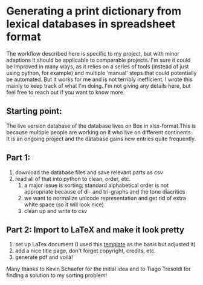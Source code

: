 # Generating a print dictionary from lexical databases in spreadsheet format

The workflow described here is specific to my project, but with minor adaptions it should be applicable to comparable projects. I'm sure it could be improved in many ways, as it relies on a series of tools (instead of just using python, for example) and multiple 'manual' steps that could potentially be automated. But it works for me and is not terribly inefficient. 
I wrote this mainly to keep track of what I'm doing. I'm not giving any details here, but feel free to reach out if you want to know more. 

## Starting point:
The live version database of the database lives on Box in xlsx-format.This is because multiple people are working on it who live on different continents. It is an ongoing project and the database gains new entries quite frequently. 

## Part 1: 

1. download the database files and save relevant parts as csv 
1. read all of that into python to clean, order, etc. 
    1. a major issue is sorting; standard alphabetical order is not appropriate because of di- and tri-graphs and the tone diacritics
    1. we want to normalize unicode representation and get rid of extra white space (so it will look nice)
    1. clean up and write to csv


## Part 2: Import to LaTeX and make it look pretty

1. set up LaTex document (I used this [template](https://www.overleaf.com/latex/examples/dictionary-template/pdztbwjxrpmz) as the basis but adjusted it)
1. add a nice title page, don't forget copyright, credits, etc.
1. generate pdf and voilà!

Many thanks to Kevin Schaefer for the initial idea and to Tiago Tresoldi for finding a solution to my sorting problem!
